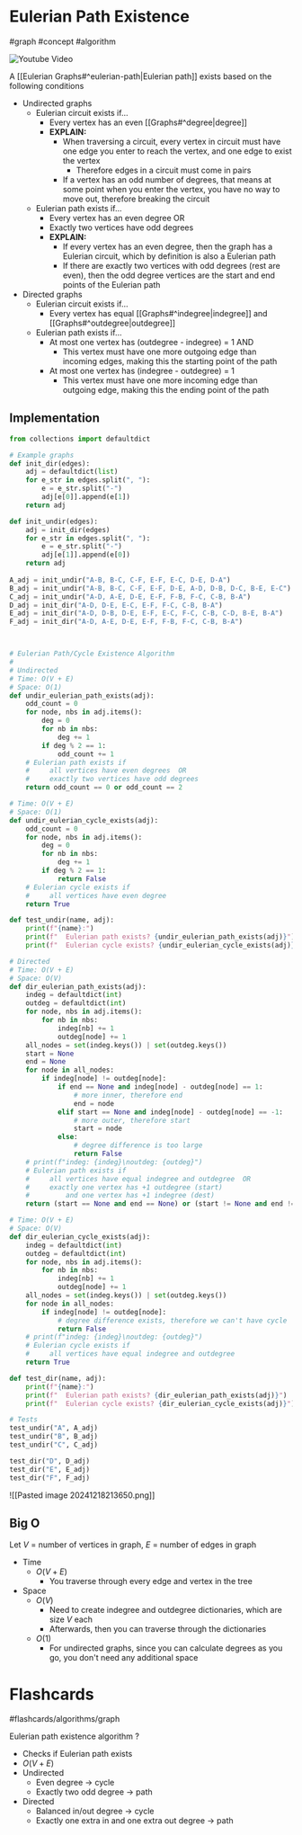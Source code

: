 # Eulerian Path Existence
#graph #concept #algorithm 

![Youtube Video](https://www.youtube.com/watch?v=xR4sGgwtR2I&t=0s)

A [[Eulerian Graphs#^eulerian-path|Eulerian path]] exists based on the following conditions

- Undirected graphs
	- Eulerian circuit exists if...
		- Every vertex has an even [[Graphs#^degree|degree]]
		- **EXPLAIN:**
			- When traversing a circuit, every vertex in circuit must have one edge you enter to reach the vertex, and one edge to exist the vertex
				- Therefore edges in a circuit must come in pairs
			- If a vertex has an odd number of degrees, that means at some point when you enter the vertex, you have no way to move out, therefore breaking the circuit
	- Eulerian path exists if...
		- Every vertex has an even degree OR
		- Exactly two vertices have odd degrees
		- **EXPLAIN:**
			- If every vertex has an even degree, then the graph has a Eulerian circuit, which by definition is also a Eulerian path
			- If there are exactly two vertices with odd degrees (rest are even), then the odd degree vertices are the start and end points of the Eulerian path
- Directed graphs
	- Eulerian circuit exists if...
		- Every vertex has equal [[Graphs#^indegree|indegree]] and [[Graphs#^outdegree|outdegree]]
	- Eulerian path exists if...
		- At most one vertex has (outdegree - indegree) = 1 AND
			- This vertex must have one more outgoing edge than incoming edges, making this the starting point of the path
		- At most one vertex has (indegree - outdegree) = 1
			- This vertex must have one more incoming edge than outgoing edge, making this the ending point of the path

## Implementation
```python
from collections import defaultdict

# Example graphs
def init_dir(edges):
	adj = defaultdict(list)
	for e_str in edges.split(", "):
		e = e_str.split("-")
		adj[e[0]].append(e[1])
	return adj

def init_undir(edges):
	adj = init_dir(edges)
	for e_str in edges.split(", "):
		e = e_str.split("-")
		adj[e[1]].append(e[0])
	return adj
	
A_adj = init_undir("A-B, B-C, C-F, E-F, E-C, D-E, D-A")
B_adj = init_undir("A-B, B-C, C-F, E-F, D-E, A-D, D-B, D-C, B-E, E-C")
C_adj = init_undir("A-D, A-E, D-E, E-F, F-B, F-C, C-B, B-A")
D_adj = init_dir("A-D, D-E, E-C, E-F, F-C, C-B, B-A")
E_adj = init_dir("A-D, D-B, D-E, E-F, E-C, F-C, C-B, C-D, B-E, B-A")
F_adj = init_dir("A-D, A-E, D-E, E-F, F-B, F-C, C-B, B-A")



# Eulerian Path/Cycle Existence Algorithm
#
# Undirected
# Time: O(V + E)
# Space: O(1)
def undir_eulerian_path_exists(adj):
	odd_count = 0
	for node, nbs in adj.items():
		deg = 0
		for nb in nbs:
			deg += 1
		if deg % 2 == 1:
			odd_count += 1
	# Eulerian path exists if 
	#     all vertices have even degrees  OR 
	#     exactly two vertices have odd degrees
	return odd_count == 0 or odd_count == 2

# Time: O(V + E)
# Space: O(1)
def undir_eulerian_cycle_exists(adj):
	odd_count = 0
	for node, nbs in adj.items():
		deg = 0
		for nb in nbs:
			deg += 1
		if deg % 2 == 1:
			return False
	# Eulerian cycle exists if 
	#     all vertices have even degree
	return True

def test_undir(name, adj):
	print(f"{name}:")
	print(f"  Eulerian path exists? {undir_eulerian_path_exists(adj)}")
	print(f"  Eulerian cycle exists? {undir_eulerian_cycle_exists(adj)}")

# Directed
# Time: O(V + E)
# Space: O(V)
def dir_eulerian_path_exists(adj):
	indeg = defaultdict(int)
	outdeg = defaultdict(int)
	for node, nbs in adj.items():
		for nb in nbs:
			indeg[nb] += 1
			outdeg[node] += 1
	all_nodes = set(indeg.keys()) | set(outdeg.keys())
	start = None
	end = None
	for node in all_nodes:
		if indeg[node] != outdeg[node]:
			if end == None and indeg[node] - outdeg[node] == 1:
				# more inner, therefore end
				end = node
			elif start == None and indeg[node] - outdeg[node] == -1:
				# more outer, therefore start
				start = node
			else:
				# degree difference is too large
				return False
	# print(f"indeg: {indeg}\noutdeg: {outdeg}")
	# Eulerian path exists if 
	#     all vertices have equal indegree and outdegree  OR 
	#     exactly one vertex has +1 outdegree (start) 
	#         and one vertex has +1 indegree (dest)
	return (start == None and end == None) or (start != None and end != None)

# Time: O(V + E)
# Space: O(V)
def dir_eulerian_cycle_exists(adj):
	indeg = defaultdict(int)
	outdeg = defaultdict(int)
	for node, nbs in adj.items():
		for nb in nbs:
			indeg[nb] += 1
			outdeg[node] += 1
	all_nodes = set(indeg.keys()) | set(outdeg.keys())
	for node in all_nodes:
		if indeg[node] != outdeg[node]:
			# degree difference exists, therefore we can't have cycle
			return False
	# print(f"indeg: {indeg}\noutdeg: {outdeg}")
	# Eulerian cycle exists if 
	#     all vertices have equal indegree and outdegree
	return True

def test_dir(name, adj):
	print(f"{name}:")
	print(f"  Eulerian path exists? {dir_eulerian_path_exists(adj)}")
	print(f"  Eulerian cycle exists? {dir_eulerian_cycle_exists(adj)}")

# Tests
test_undir("A", A_adj)
test_undir("B", B_adj)
test_undir("C", C_adj)

test_dir("D", D_adj)
test_dir("E", E_adj)
test_dir("F", F_adj)
```
![[Pasted image 20241218213650.png]]
## Big O
Let $V$ = number of vertices in graph, $E$ = number of edges in graph
- Time
	- $O(V + E)$
		- You traverse through every edge and vertex in the tree
- Space
	- $O(V)$
		- Need to create indegree and outdegree dictionaries, which are size $V$ each
		- Afterwards, then you can traverse through the dictionaries
	- $O(1)$
		- For undirected graphs, since you can calculate degrees as you go, you don't need any additional space
# Flashcards
#flashcards/algorithms/graph

Eulerian path existence algorithm
?
- Checks if Eulerian path exists
- $O(V + E)$
- Undirected
	- Even degree $\to$ cycle
	- Exactly two odd degree $\to$ path
- Directed
	- Balanced in/out degree $\to$ cycle
	- Exactly one extra in and one extra out degree $\to$ path
<!--SR:!2025-01-18,11,270-->